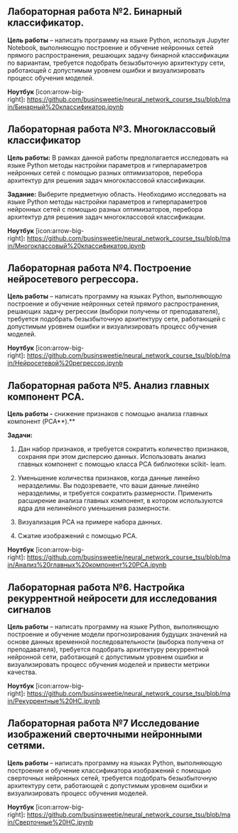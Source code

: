 ## Лабораторная работа №2. Бинарный классификатор.

**Цель работы** – написать программу на языке Python, используя Jupyter Notebook, выполняющую построение и обучение нейронных сетей прямого распространения, решающих задачу бинарной классификации по вариантам, требуется подобрать безызбыточную архитектуру сети, работающей с допустимым уровнем ошибки и визуализировать процесс обучения моделей.

**Ноутбук** [icon:arrow-big-right]**:** <https://github.com/businsweetie/neural_network_course_tsu/blob/main/Бинарный%20классификатор.ipynb>

## Лабораторная работа №3. Многоклассовый классификатор

**Цель работы:** В рамках данной работы предполагается исследовать на языке Python методы настройки параметров и гиперпараметров нейронных сетей с помощью разных оптимизаторов, перебора архитектур для решения задач многоклассовой классификации. 

**Задание:** Выберите предметную область. Необходимо исследовать на языке Python методы настройки параметров и гиперпараметров нейронных сетей с помощью разных оптимизаторов, перебора архитектур для решения задач многоклассовой классификации. 

**Ноутбук** [icon:arrow-big-right]**:** <https://github.com/businsweetie/neural_network_course_tsu/blob/main/Многоклассовый%20классификатор.ipynb>

## Лабораторная работа №4. Построение нейросетевого регрессора.

**Цель работы** – написать программу на языках Python, выполняющую построение и обучение нейронных сетей прямого распространения, решающих задачу регрессии (выборки получены от преподавателя), требуется подобрать безызбыточную архитектуру сети, работающей с допустимым уровнем ошибки и визуализировать процесс обучения моделей.

**Ноутбук** [icon:arrow-big-right]**:** <https://github.com/businsweetie/neural_network_course_tsu/blob/main/Нейросетевой%20регрессор.ipynb>

## Лабораторная работа №5. Анализ главных компонент PCA.

**Цель работы -** снижение признаков с помощью анализа главных компонент (PCA**).**

**Задачи:**

1. Дан набор признаков, и требуется сократить количество признаков, сохраняя при этом дисперсию данных. Использовать анализ главных компонент с помощью класса РСА библиотеки scikit- leam.

2. Уменьшение количества признаков, когда данные линейно неразделимы. Вы подозреваете, что ваши данные линейно неразделимы, и требуется сократить размерности. Применить расширение анализа главных компонент, в котором используются ядра для нелинейного уменьшения размерности.

3. Визуализация PCA на примере набора данных.

4. Сжатие изображений с помощью PCA.

**Ноутбук** [icon:arrow-big-right]**:** <https://github.com/businsweetie/neural_network_course_tsu/blob/main/Анализ%20главных%20компонент%20PCA.ipynb>

## Лабораторная работа №6. Настройка рекуррентной нейросети для исследования сигналов

**Цель работы** – написать программу на языке Python, выполняющую построение и обучение модели прогнозирования будущих значений на основе данных временной последовательности (выборка получена от преподавателя), требуется подобрать архитектуру рекуррентной нейронной сети, работающей с допустимым уровнем ошибки и визуализировать процесс обучения моделей и привести метрики качества.

**Ноутбук** [icon:arrow-big-right]**:** <https://github.com/businsweetie/neural_network_course_tsu/blob/main/Рекуррентные%20НС.ipynb>

## Лабораторная работа №7 Исследование изображений сверточными нейронными сетями.

**Цель работы** – написать программу на языках Python, выполняющую построение и обучение классификатора изображений с помощью сверточных нейронных сетей, требуется подобрать безызбыточную архитектуру сети, работающей с допустимым уровнем ошибки и визуализировать процесс обучения моделей.

**Ноутбук** [icon:arrow-big-right]**:** <https://github.com/businsweetie/neural_network_course_tsu/blob/main/Сверточные%20НС.ipynb>
